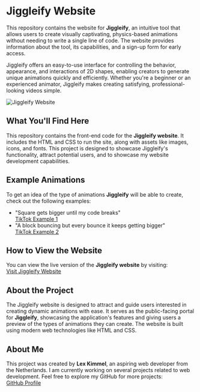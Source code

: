# Jiggleify Website

This repository contains the website for **Jiggleify**, an intuitive tool that allows users to create visually captivating, physics-based animations without needing to write a single line of code. The website provides information about the tool, its capabilities, and a sign-up form for early access. 

Jiggleify offers an easy-to-use interface for controlling the behavior, appearance, and interactions of 2D shapes, enabling creators to generate unique animations quickly and efficiently. Whether you're a beginner or an experienced animator, Jiggleify makes creating satisfying, professional-looking videos simple.

![Jiggleify Website](https://github.com/Lexxnl/JiggleifyWebsite/blob/main/Full.png?raw=true)


## What You'll Find Here
This repository contains the front-end code for the **Jiggleify website**. It includes the HTML and CSS to run the site, along with assets like images, icons, and fonts. This project is designed to showcase Jiggleify's functionality, attract potential users, and to showcase my website development capabilities.

## Example Animations
To get an idea of the type of animations **Jiggleify** will be able to create, check out the following examples:
- "Square gets bigger until my code breaks"  
  [TikTok Example 1](https://www.tiktok.com/@jacksphysics/video/7305010439384042785)
- "A block bouncing but every bounce it keeps getting bigger"  
  [TikTok Example 2](https://www.tiktok.com/@jdg_creative/video/7294471509257735470)

## How to View the Website
You can view the live version of the **Jiggleify website** by visiting:  
[Visit Jiggleify Website](https://lexxnl.github.io/JiggleifyWebsite)

## About the Project
The Jiggleify website is designed to attract and guide users interested in creating dynamic animations with ease. It serves as the public-facing portal for **Jiggleify**, showcasing the application's features and giving users a preview of the types of animations they can create. The website is built using modern web technologies like HTML and CSS.

## About Me
This project was created by **Lex Kimmel**, an aspiring web developer from the Netherlands. I am currently working on several projects related to web development. Feel free to explore my GitHub for more projects:  
[GitHub Profile](https://github.com/Lexxnl)
